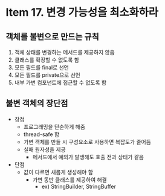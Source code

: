 # Item 17. 변경 가능성을 최소화하라

## 객체를 불변으로 만드는 규칙

1. 객체 상태를 변경하는 메서드를 제공하지 않음
2. 클래스를 확장할 수 없도록 함
3. 모든 필드를 final로 선언
4. 모든 필드를 private으로 선언
5. 내부 가변 컴포넌트에 접근할 수 없도록 함

## 불변 객체의 장단점

- 장점
    - 프로그래밍을 단순하게 해줌
    - thread-safe 함
    - 가변 객체를 만들 시 구성요소로 사용하면 복잡도가 줄어듬
    - 실패 원자성을 제공
        - 메서드에서 예외가 발생해도 호출 전과 상태가 같음
- 단점
    - 값이 다르면 새롭게 생성해야 함
        - 가변 동반 클래스를 제공하여 해결
            - ex) StringBuilder, StringBuffer
